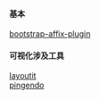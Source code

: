 #### 基本
[bootstrap-affix-plugin](http://www.runoob.com/bootstrap/bootstrap-affix-plugin.html)  


#### 可视化涉及工具
[layoutit](http://www.layoutit.com/build)  
[pingendo](https://pingendo.com/new)  

